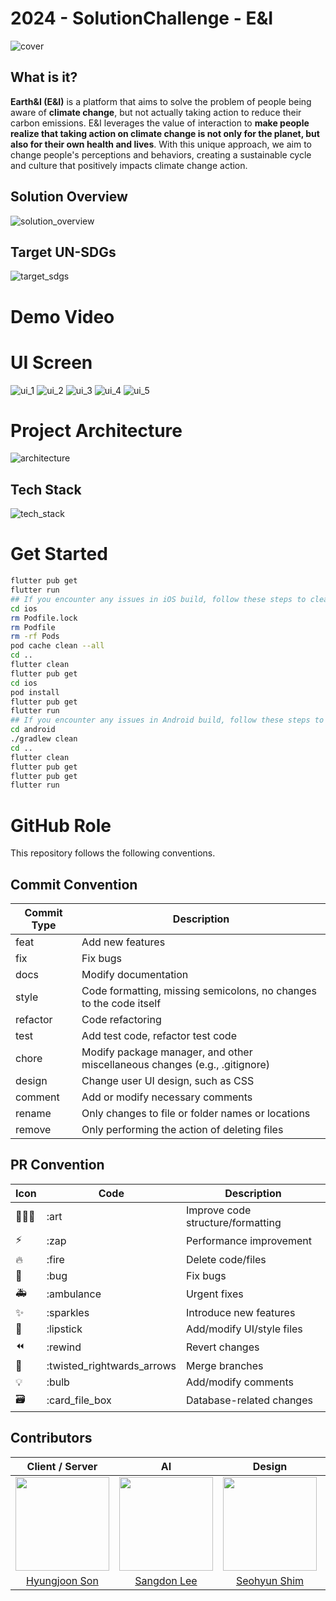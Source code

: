 # 2024 - SolutionChallenge - E&I
<img src="https://github.com/GDSC-DGU/2024-SolutionChallenge-EarthAndI/assets/59119468/73cd541e-80ac-445c-8e76-85d70be7998d" alt="cover"/>


## What is it?
**Earth&I (E&I)** is a platform that aims to solve the problem of people being aware of **climate change**, but not actually taking action to reduce their carbon emissions.
E&I leverages the value of interaction to **make people realize that taking action on climate change is not only for the planet, but also for their own health and lives**.
With this unique approach, we aim to change people's perceptions and behaviors, creating a sustainable cycle and culture that positively impacts climate change action.

## Solution Overview
<img src="https://github.com/GDSC-DGU/2024-SolutionChallenge-EarthAndI/assets/59119468/fd06c192-5d07-4fce-b84e-15290dc2364c" alt="solution_overview"/>

## Target UN-SDGs
<img src="https://github.com/GDSC-DGU/2024-SolutionChallenge-EarthAndI/assets/59119468/48b420ab-85b1-4d75-96ef-f1dbc0cf1d21" alt="target_sdgs"/>

# Demo Video

# UI Screen
<img src="https://github.com/GDSC-DGU/2024-SolutionChallenge-EarthAndI/assets/59119468/9ee3eafb-4e53-44e2-9edc-7b332c796a06" alt="ui_1"/>
<img src="https://github.com/GDSC-DGU/2024-SolutionChallenge-EarthAndI/assets/59119468/8babe729-f2be-4d78-b88d-ed9a9e3a8bec" alt="ui_2"/>
<img src="https://github.com/GDSC-DGU/2024-SolutionChallenge-EarthAndI/assets/59119468/9954e88b-e557-406c-a941-d291f3b3d91d" alt="ui_3"/>
<img src="https://github.com/GDSC-DGU/2024-SolutionChallenge-EarthAndI/assets/59119468/4f52b3e3-7840-476d-a247-f02b0d83497e" alt="ui_4"/>
<img src="https://github.com/GDSC-DGU/2024-SolutionChallenge-EarthAndI/assets/59119468/337c6538-090c-4329-aa31-a104a5fa88f7" alt="ui_5"/>

# Project Architecture
<img src="https://github.com/GDSC-DGU/2024-SolutionChallenge-EarthAndI/assets/59119468/254a7baa-dd20-474e-a14c-47d019236bfb" alt="architecture"/>

## Tech Stack
<img src="https://github.com/GDSC-DGU/2024-SolutionChallenge-EarthAndI/assets/59119468/972b626e-b3f3-471a-9f61-15c23ceaa745" alt="tech_stack"/>

# Get Started
```sh
flutter pub get
flutter run
## If you encounter any issues in iOS build, follow these steps to clean your build cache for iOS
cd ios
rm Podfile.lock
rm Podfile
rm -rf Pods
pod cache clean --all
cd ..
flutter clean
flutter pub get
cd ios
pod install
flutter pub get
flutter run
## If you encounter any issues in Android build, follow these steps to clean your build cache for Android 
cd android
./gradlew clean
cd ..
flutter clean
flutter pub get
flutter pub get
flutter run

```

# GitHub Role
This repository follows the following conventions.

## Commit Convention
| Commit Type | Description |
| --- | --- |
| feat | Add new features |
| fix | Fix bugs |
| docs | Modify documentation |
| style | Code formatting, missing semicolons, no changes to the code itself |
| refactor | Code refactoring |
| test | Add test code, refactor test code |
| chore | Modify package manager, and other miscellaneous changes (e.g., .gitignore) |
| design | Change user UI design, such as CSS |
| comment | Add or modify necessary comments |
| rename | Only changes to file or folder names or locations |
| remove | Only performing the action of deleting files |

## PR Convention
| Icon | Code | Description |
| --- | --- | --- |
| 🧑🏻‍🎨 | :art | Improve code structure/formatting |
| ⚡️ | :zap | Performance improvement |
| 🔥 | :fire | Delete code/files |
| 🐛 | :bug | Fix bugs |
| 🚑 | :ambulance | Urgent fixes |
| ✨ | :sparkles | Introduce new features |
| 💄 | :lipstick | Add/modify UI/style files |
| ⏪ | :rewind | Revert changes |
| 🔀 | :twisted_rightwards_arrows | Merge branches |
| 💡 | :bulb | Add/modify comments |
| 🗃 | :card_file_box | Database-related changes |

## Contributors
|                                  Client / Server                                  |                                    AI                                    |                                   Design                                    |                                    Client                                     |
| :--------------------------------------------------------------------------: | :---------------------------------------------------------------------------: | :--------------------------------------------------------------------------: | :---------------------------------------------------------------------------: |
| <img src="https://avatars.githubusercontent.com/u/62001944?v=4" width=150px> | <img src="https://avatars.githubusercontent.com/u/88819145?v=4" width=150px> | <img src="https://avatars.githubusercontent.com/u/117021241?v=4" width=150px> | <img src="https://avatars.githubusercontent.com/u/59119468?v=4" width=150px> |
|                     [Hyungjoon Son](https://github.com/HyungJoonSon)                     |                     [Sangdon Lee](https://github.com/leeideal)                      |                   [Seohyun Shim](https://github.com/shimseohyun)                   |                   [Wonho Jeong](https://github.com/wonho1401)                    |